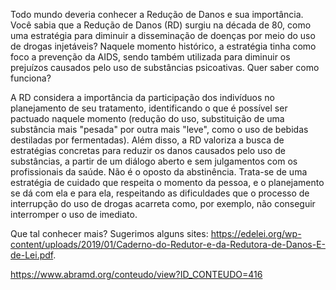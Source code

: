 Todo mundo deveria conhecer a Redução de Danos e sua importância.
Você sabia que a Redução de Danos (RD) surgiu na década de 80, como uma estratégia para diminuir a disseminação de doenças por meio do uso de drogas injetáveis? Naquele momento histórico, a estratégia tinha como foco a prevenção da AIDS, sendo também utilizada para diminuir os prejuízos causados pelo uso de substâncias psicoativas.
Quer saber como funciona?

A RD considera a importância da participação dos indivíduos no planejamento de seu tratamento, identificando o que é possível ser pactuado naquele momento (redução do uso, substituição de uma substância mais "pesada" por outra mais "leve", como o uso de bebidas destiladas por fermentadas).
Além disso, a RD  valoriza a busca de estratégias concretas para reduzir os danos causados pelo uso de substâncias, a partir de um diálogo aberto e sem julgamentos com os profissionais da saúde.
Não é o oposto da abstinência. Trata-se de uma estratégia de cuidado que respeita o momento da pessoa, e o planejamento se dá com ela e para ela, respeitando as dificuldades que o processo de interrupção do uso de drogas acarreta como, por exemplo, não conseguir interromper o uso de imediato.

Que tal conhecer mais? Sugerimos alguns sites:
https://edelei.org/wp-content/uploads/2019/01/Caderno-do-Redutor-e-da-Redutora-de-Danos-E-de-Lei.pdf.

https://www.abramd.org/conteudo/view?ID_CONTEUDO=416

